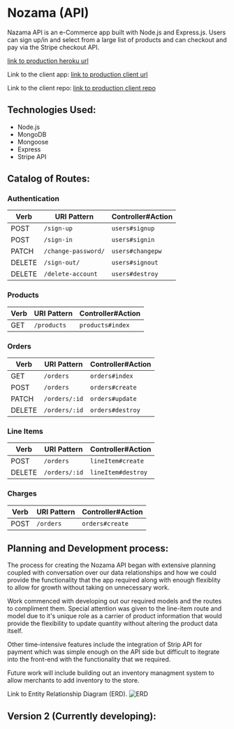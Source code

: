 # Nozama (API)

Nazama API is an e-Commerce app built with Node.js and Express.js. Users can sign up/in and select from a large list of products and can checkout and pay via the Stripe checkout API.

[link to production heroku url](https://nozama-ecommerce-smst.herokuapp.com/)

Link to the client app:
[link to production client url](https://fundefined-statesmen.github.io/browser-template/#)

Link to the client repo:
[link to production client repo](https://github.com/fundefined-statesmen/browser-template)


## Technologies Used:
  - Node.js
  - MongoDB
  - Mongoose
  - Express
  - Stripe API


## Catalog of Routes:

### Authentication

| Verb   | URI Pattern            | Controller#Action |
|--------|------------------------|-------------------|
| POST   | `/sign-up`             | `users#signup`    |
| POST   | `/sign-in`             | `users#signin`    |
| PATCH  | `/change-password/`    | `users#changepw`  |
| DELETE | `/sign-out/`           | `users#signout`   |
| DELETE | `/delete-account`      | `users#destroy`   |


### Products

| Verb   | URI Pattern            | Controller#Action |
|--------|------------------------|-------------------|
| GET    | `/products`            | `products#index`    |

### Orders

| Verb   | URI Pattern            | Controller#Action |
|--------|------------------------|-------------------|
| GET    | `/orders`              | `orders#index`    |
| POST   | `/orders`              | `orders#create`   |
| PATCH  | `/orders/:id`          | `orders#update`   |
| DELETE | `/orders/:id`          | `orders#destroy`  |

### Line Items

| Verb   | URI Pattern            | Controller#Action |
|--------|------------------------|-------------------|
| POST   | `/orders`              | `lineItem#create`   |
| DELETE | `/orders/:id`          | `lineItem#destroy`  |

### Charges

| Verb   | URI Pattern            | Controller#Action |
|--------|------------------------|-------------------|
| POST   | `/orders`              | `orders#create`   |

## Planning and Development process:
The process for creating the Nozama API began with extensive planning coupled with conversation over our data relationships and how we could provide the functionality that the app required along with enough flexiblity to allow for growth without taking on unnecessary work.

Work commenced with developing out our required models and the routes to compliment them. Special attention was given to the line-item route and model due to it's unique role as a carrier of product information that would provide the flexibility to update quantity without altering the product data itself.

Other time-intensive features include the integration of Strip API for payment which was simple enough on the API side but difficult to itegrate into the front-end with the functionality that we required.

Future work will include building out an inventory managment system to allow merchants to add inventory to the store.

Link to Entity Relationship Diagram (ERD).
![ERD](https://imgur.com/HOiWW92)


## Version 2 (Currently developing):
